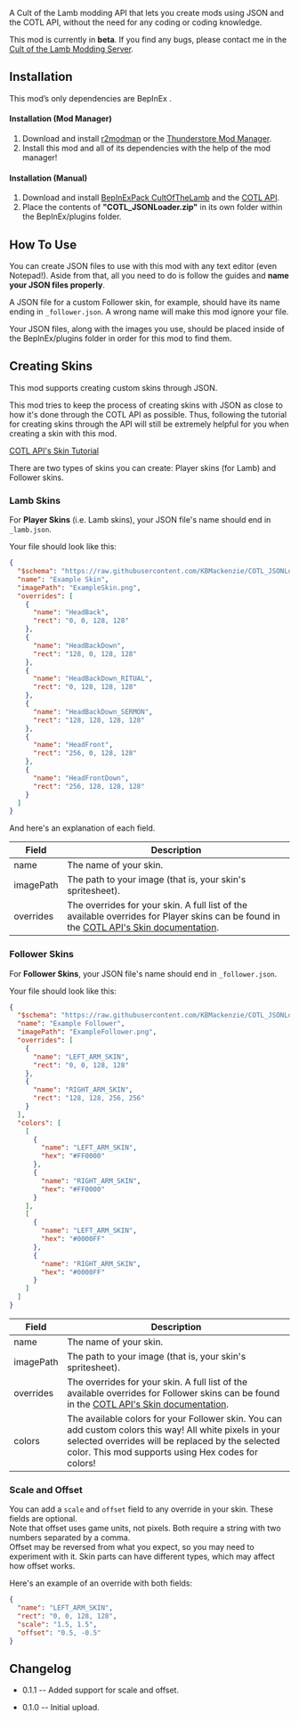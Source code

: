 A Cult of the Lamb modding API that lets you create mods using JSON and the COTL API, without the need for any coding or coding knowledge.

This mod is currently in **beta**. If you find any bugs, please contact me in the [Cult of the Lamb Modding Server](https://discord.gg/jZ2DytX3TX).

## Installation
This mod’s only dependencies are BepInEx .

#### Installation (Mod Manager)
1. Download and install [r2modman](https://thunderstore.io/package/ebkr/r2modman/) or the [Thunderstore Mod Manager](https://www.overwolf.com/app/Thunderstore-Thunderstore_Mod_Manager).
2. Install this mod and all of its dependencies with the help of the mod manager! 

#### Installation (Manual)
1. Download and install [BepInExPack CultOfTheLamb](https://cult-of-the-lamb.thunderstore.io/package/BepInEx/BepInExPack_CultOfTheLamb/) and the [COTL API](https://cult-of-the-lamb.thunderstore.io/package/xhayper/COTL_API/).
3. Place the contents of **"COTL_JSONLoader.zip"** in its own folder within the BepInEx/plugins folder.

## How To Use
You can create JSON files to use with this mod with any text editor (even Notepad!). Aside from that, all you need to do is follow the guides and **name your JSON files properly**.  

A JSON file for a custom Follower skin, for example, should have its name ending in `_follower.json`. A wrong name will make this mod ignore your file.

Your JSON files, along with the images you use, should be placed inside of the BepInEx/plugins folder in order for this mod to find them.

## Creating Skins
This mod supports creating custom skins through JSON.

This mod tries to keep the process of creating skins with JSON as close to how it's done through the COTL API as possible. Thus, following the tutorial for creating skins through the API will still be extremely helpful for you when creating a skin with this mod.

[COTL API's Skin Tutorial](https://cotl-api.vercel.app/reference/skins/)

There are two types of skins you can create: Player skins (for Lamb) and Follower skins.

### Lamb Skins
For **Player Skins** (i.e. Lamb skins), your JSON file's name should end in `_lamb.json`.

Your file should look like this:
```json
{
  "$schema": "https://raw.githubusercontent.com/KBMackenzie/COTL_JSONLoader/master/schema/lamb-skin.json",
  "name": "Example Skin",
  "imagePath": "ExampleSkin.png",
  "overrides": [
    {
      "name": "HeadBack",
      "rect": "0, 0, 128, 128"
    },
    {
      "name": "HeadBackDown",
      "rect": "128, 0, 128, 128"
    },
    {
      "name": "HeadBackDown_RITUAL",
      "rect": "0, 128, 128, 128"
    },
    {
      "name": "HeadBackDown_SERMON",
      "rect": "128, 128, 128, 128"
    },
    {
      "name": "HeadFront",
      "rect": "256, 0, 128, 128"
    },
    {
      "name": "HeadFrontDown",
      "rect": "256, 128, 128, 128"
    }
  ]
}
```

And here's an explanation of each field.

| Field     | Description                                                                                                                                                                  |
|-----------|------------------------------------------------------------------------------------------------------------------------------------------------------------------------------|
| name      | The name of your skin.                                                                                                                                                       |
| imagePath | The path to your image (that is, your skin's spritesheet).                                                                                                                   |
| overrides | The overrides for your skin. A full list of the available overrides for Player skins can be found in the [COTL API's Skin documentation](https://cotl-api.vercel.app/skins). |


### Follower Skins
For **Follower Skins**, your JSON file's name should end in `_follower.json`.

Your file should look like this:
```json
{
  "$schema": "https://raw.githubusercontent.com/KBMackenzie/COTL_JSONLoader/master/schema/follower-skin.json",
  "name": "Example Follower",
  "imagePath": "ExampleFollower.png",
  "overrides": [
    {
      "name": "LEFT_ARM_SKIN",
      "rect": "0, 0, 128, 128"
    },
    {
      "name": "RIGHT_ARM_SKIN",
      "rect": "128, 128, 256, 256"
    }
  ],
  "colors": [
    [
      {
        "name": "LEFT_ARM_SKIN",
        "hex": "#FF0000"
      },
      {
        "name": "RIGHT_ARM_SKIN",
        "hex": "#FF0000"
      }
    ],
    [
      {
        "name": "LEFT_ARM_SKIN",
        "hex": "#0000FF"
      },
      {
        "name": "RIGHT_ARM_SKIN",
        "hex": "#0000FF"
      }
    ]
  ]
}
```

| Field     | Description                                                                                                                                                                                                        |
|-----------|--------------------------------------------------------------------------------------------------------------------------------------------------------------------------------------------------------------------|
| name      | The name of your skin.                                                                                                                                                                                             |
| imagePath | The path to your image (that is, your skin's spritesheet).                                                                                                                                                         |
| overrides | The overrides for your skin. A full list of the available overrides for Follower skins can be found in the [COTL API's Skin documentation](https://cotl-api.vercel.app/skins).                                     |
| colors    | The available colors for your Follower skin. You can add custom colors this way! All white pixels in your selected overrides will be replaced by the selected color. This mod supports using Hex codes for colors! |

### Scale and Offset
You can add a `scale` and `offset` field to any override in your skin. These fields are optional.  
Note that offset uses game units, not pixels. Both require a string with two numbers separated by a comma.  
Offset may be reversed from what you expect, so you may need to experiment with it. Skin parts can have different types, which may affect how offset works.

Here's an example of an override with both fields:
```json
{
  "name": "LEFT_ARM_SKIN",
  "rect": "0, 0, 128, 128",
  "scale": "1.5, 1.5",
  "offset": "0.5, -0.5"
}
```

## Changelog
- 0.1.1 -- Added support for scale and offset.

- 0.1.0 -- Initial upload.
